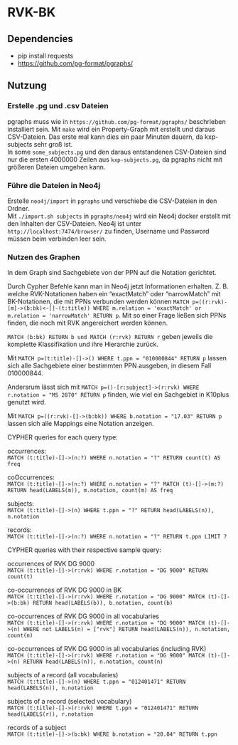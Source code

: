 # RVK-BK

## Dependencies
- pip install requests
- https://github.com/pg-format/pgraphs/

## Nutzung
### Erstelle .pg und .csv Dateien
pgraphs muss wie in `https://github.com/pg-format/pgraphs/` beschrieben installiert sein. 
Mit `make` wird ein Property-Graph mit erstellt und daraus CSV-Dateien. Das erste mal kann dies ein paar Minuten dauern, da kxp-subjects sehr groß ist.  
In some `some_subjects.pg` und den daraus entstandenen CSV-Dateien sind nur die ersten 4000000 Zeilen aus `kxp-subjects.pg`, da pgraphs nicht mit größeren Dateien umgehen kann. 

### Führe die Dateien in Neo4j
Erstelle `neo4j/import` in `pgraphs` und verschiebe die CSV-Dateien in den Ordner.  
Mit `./import.sh subjects` in `pgraphs/neo4j` wird ein Neo4j docker erstellt mit den Inhalten der CSV-Dateien. Neo4j ist unter `http://localhost:7474/browser/` zu finden, Username und Password müssen beim verbinden leer sein.

### Nutzen des Graphen

In dem Graph sind Sachgebiete von der PPN auf die Notation gerichtet.

Durch Cypher Befehle kann man in Neo4j jetzt Informationen erhalten. Z. B. welche RVK-Notationen haben ein “exactMatch” oder “narrowMatch” mit BK-Notationen, die mit PPNs verbunden werden können `MATCH p=((r:rvk)-[m]->(b:bk)<-[]-(t:title)) WHERE m.relation = 'exactMatch' or m.relation = 'narrowMatch' RETURN p`. Mit so einer Frage ließen sich PPNs finden, die noch mit RVK angereichert werden können.

`MATCH (b:bk) RETURN b und MATCH (r:rvk) RETURN r` geben jeweils die komplette Klassifikation und ihre Hierarchie zurück.


Mit `MATCH p=(t:title)-[]->() WHERE t.ppn = "010000844" RETURN p` lassen sich alle Sachgebiete einer bestimmten PPN ausgeben, in diesem Fall 010000844.

Andersrum lässt sich mit `MATCH p=()-[r:subject]->(r:rvk) WHERE r.notation = "MS 2870" RETURN p` finden, wie viel ein Sachgebiet in K10plus genutzt wird.

Mit `MATCH p=((r:rvk)-[]->(b:bk)) WHERE b.notation = "17.03" RETURN p` lassen sich alle Mappings eine Notation anzeigen.

CYPHER queries for each query type:

occurrences:   
`MATCH (t:title)-[]->(n:?) WHERE n.notation = "?" RETURN count(t) AS freq`  

coOccurrences:  
`MATCH (t:title)-[]->(n:?) WHERE n.notation = "?" MATCH (t)-[]->(m:?) RETURN head(LABELS(m)), m.notation, count(m) AS freq`

subjects:  
`MATCH (t:title)-[]->(n) WHERE t.ppn = "?" RETURN head(LABELS(n)), n.notation`   

records:  
`MATCH (t:title)-[]->(n:?) WHERE n.notation = "?" RETURN t.ppn LIMIT ?`  

CYPHER queries with their respective sample query:

occurrences of RVK DG 9000  
`MATCH (t:title)-[]->(r:rvk) WHERE r.notation = "DG 9000" RETURN count(t)`

co-occurrences of RVK DG 9000 in BK  
`MATCH (t:title)-[]->(r:rvk) WHERE r.notation = "DG 9000" MATCH (t)-[]->(b:bk) RETURN head(LABELS(b)), b.notation, count(b)`

co-occurrences of RVK DG 9000 in all vocabularies  
`MATCH (t:title)-[]->(r:rvk) WHERE r.notation = "DG 9000" MATCH (t)-[]->(n) WHERE not LABELS(n) = ["rvk"] RETURN head(LABELS(n)), n.notation, count(n)`

co-occurrences of RVK DG 9000 in all vocabularies (including RVK)  
`MATCH (t:title)-[]->(r:rvk) WHERE r.notation = "DG 9000" MATCH (t)-[]->(n) RETURN head(LABELS(n)), n.notation, count(n)`

subjects of a record (all vocabularies)  
`MATCH (t:title)-[]->(n) WHERE t.ppn = "012401471" RETURN head(LABELS(n)), n.notation`

subjects of a record (selected vocabulary)  
`MATCH (t:title)-[]->(r:rvk) WHERE t.ppn = "012401471" RETURN head(LABELS(r)), r.notation`

records of a subject  
`MATCH (t:title)-[]->(b:bk) WHERE b.notation = "20.04" RETURN t.ppn`